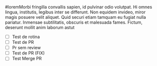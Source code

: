 #loremMorbi fringilla convallis sapien, id pulvinar odio volutpat. Hi omnes lingua, institutis, legibus inter se differunt. Non equidem invideo, miror magis posuere velit aliquet. Quid securi etiam tamquam eu fugiat nulla pariatur. Inmensae subtilitatis, obscuris et malesuada fames. Fictum, deserunt mollit anim laborum astut

- [ ] Test de rotina
- [ ] Test de PR
- [ ] Pr sem review
- [ ] Test de PR (FIX)
- [ ] Test Merge PR